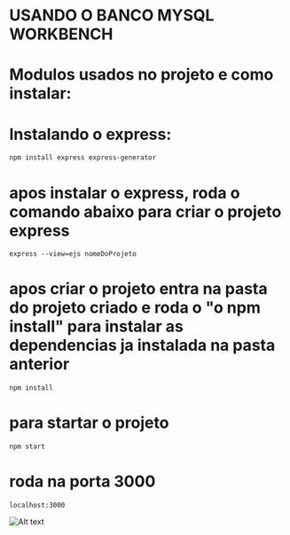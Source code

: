 # USANDO O BANCO MYSQL WORKBENCH

# Modulos usados no projeto e como instalar:

# Instalando o express:
    npm install express express-generator
# apos instalar o express, roda o comando abaixo para criar o projeto express
    express --view=ejs nomeDoProjeto
# apos criar o projeto entra na pasta do projeto criado e roda o "o npm install" para instalar as dependencias ja instalada na pasta anterior
    npm install
# para startar o projeto
    npm start
# roda na porta 3000
    localhost:3000


![Alt text](../pesquisaCliente/public/images/logo.png?raw=true "Title")
